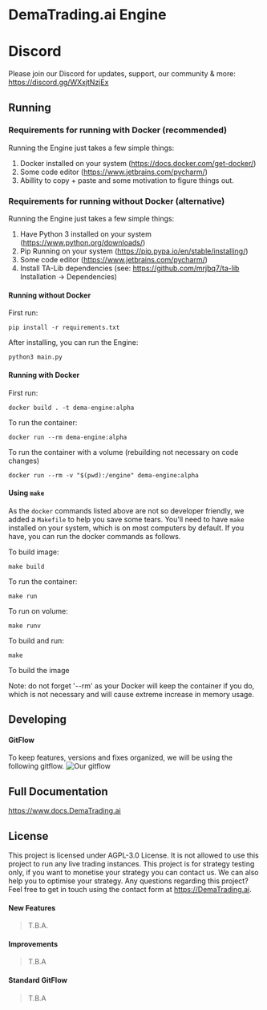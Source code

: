 # DemaTrading.ai Engine

# Discord

Please join our Discord for updates, support, our community & more:
https://discord.gg/WXxjtNzjEx

## Running

### Requirements for running with Docker (recommended)

Running the Engine just takes a few simple things:

1. Docker installed on your system (https://docs.docker.com/get-docker/)
2. Some code editor (https://www.jetbrains.com/pycharm/)
3. Abillity to copy + paste and some motivation to figure things out.

### Requirements for running without Docker (alternative)

Running the Engine just takes a few simple things:

1. Have Python 3 installed on your system (https://www.python.org/downloads/)
2. Pip Running on your system (https://pip.pypa.io/en/stable/installing/)
3. Some code editor (https://www.jetbrains.com/pycharm/)
4. Install TA-Lib dependencies (see: https://github.com/mrjbq7/ta-lib Installation -> Dependencies)

#### Running without Docker

First run:

```
pip install -r requirements.txt
```

After installing, you can run the Engine:

```
python3 main.py
```

#### Running with Docker

First run:

```
docker build . -t dema-engine:alpha
```

To run the container:

```
docker run --rm dema-engine:alpha
```

To run the container with a volume (rebuilding not necessary on code changes)

```
docker run --rm -v "$(pwd):/engine" dema-engine:alpha
```

#### Using `make`

As the `docker` commands listed above are not so developer friendly, we added a `Makefile` to help you save some tears. You'll need to have `make` installed on your system, which is on most computers by default. If you have, you can run the docker commands as follows.

To build image:

```
make build
```

To run the container:

```
make run
```

To run on volume:

```
make runv
```

To build and run:

```
make
```

To build the image

Note: do not forget '--rm' as your Docker will keep the container if you do, which is not necessary and will cause extreme increase in memory usage.

## Developing

#### GitFlow

To keep features, versions and fixes organized, we will be using the following gitflow.
![Our gitflow](https://images.prismic.io/clubhouse/e02ba62c-26e6-4250-acff-1b2c93ecc789_image-32.png)

## Full Documentation

https://www.docs.DemaTrading.ai

## License

This project is licensed under AGPL-3.0 License. It is not allowed to use this project to run any live trading instances. This project is for strategy testing only, if you want to monetise your strategy you can contact us. We can also help you to optimise your strategy. Any questions regarding this project? Feel free to get in touch using the contact form at https://DemaTrading.ai.

#### New Features

> T.B.A.

#### Improvements

> T.B.A

#### Standard GitFlow

> T.B.A
